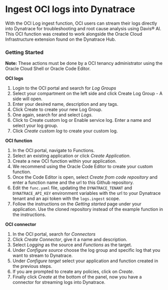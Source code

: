 # Ingest OCI logs into Dynatrace
With the OCI Log ingest function, OCI users can stream their logs directly into Dynatrace for troubleshooting and root cause analysis using Davis® AI.  
This OCI function was created to work alongside the Oracle Cloud Infrastructure extension found on the Dynatrace Hub.

### Getting Started
**Note:** These actions must be done by a OCI tenancy administrator using the Oracle Cloud Shell or Oracle Code Editor.

**OCI logs**
1. Login to the OCI portal and search for *Log Groups*
1. Select your compartment on the left side and click Create Log Group - A side will open.
2. Enter your desired name, description and any tags.
3. Click Create to create your new Log Group.
4. One again, search for and select *Logs*.
5. Click to Create custom log or Enable service log. Enter a name and select your log group.
6. Click *Create custom log* to create your custom log.

**OCI function**
1. In the OCI portal, navigate to Functions.
2. Select an existing application or click *Create Application*.
3. Create a new OCI function within your application. 
4. We recommend using the Oracle Code Editor to create your custom function. 
5. Once the Code Editor is open, select *Create from code repository* and enter a function name and the url to this Github repository. 
6. Edit the `func.yaml` file, updating the `DYNATRACE_TENANT` and `DYNATRACE_API_KEY` environment variables with the url to your Dynatrace tenant and an api token with the `logs.ingest` scope.
7. Follow the instructions on the *Getting started* page under your application. Use the cloned repository instead of the example function in the instructions. 

**OCI connector**
1. In the OCI portal, search for *Connectors*
2. Click *Create Connector*, give it a name and description.
3. Select *Logging* as the source and *Functions* as the target.
4. Under *Configure source* choose the log group and specific log that you want to stream to Dynatrace.
5. Under *Configure target* select your application and function created in the previous steps.
6. If you are prompted to create any policies, click on *Create*.
7. Finally click *Create* at the bottom of the panel, now you have a connector for streaming logs into Dynatrace. 